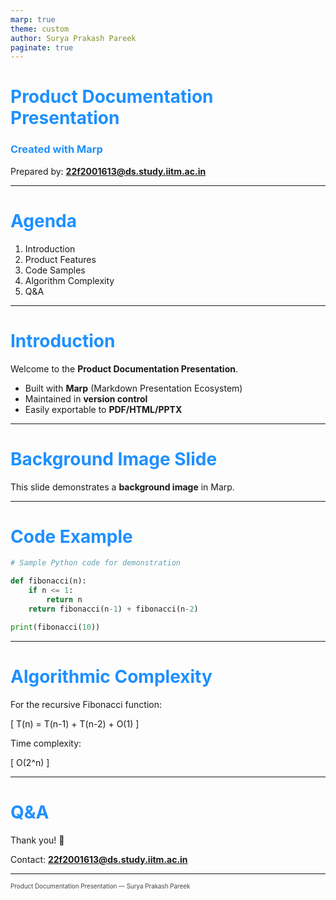 ```yaml
---
marp: true
theme: custom
author: Surya Prakash Pareek
paginate: true
---
```


<!-- theme: custom -->
<style>
section {
  font-family: 'Segoe UI', sans-serif;
}
h1, h2, h3 {
  color: #1E90FF;
}
footer {
  color: #444;
  font-size: 0.7em;
}
</style>

<!-- Custom theme definition -->
<style>
:root {
  --background: #fff;
  --color: #222;
  --header-color: #1E90FF;
}
section {
  background-color: var(--background);
  color: var(--color);
}
section h1, section h2 {
  color: var(--header-color);
}
</style>

<!-- Cover Slide -->
# Product Documentation Presentation
### Created with Marp

Prepared by: **22f2001613@ds.study.iitm.ac.in**

---

# Agenda

1. Introduction
2. Product Features
3. Code Samples
4. Algorithm Complexity
5. Q&A

---

# Introduction

Welcome to the **Product Documentation Presentation**.

- Built with **Marp** (Markdown Presentation Ecosystem)
- Maintained in **version control**
- Easily exportable to **PDF/HTML/PPTX**

---

<!-- _backgroundImage: "https://picsum.photos/1200/700" -->

# Background Image Slide

This slide demonstrates a **background image** in Marp.

---

# Code Example

```python
# Sample Python code for demonstration

def fibonacci(n):
    if n <= 1:
        return n
    return fibonacci(n-1) + fibonacci(n-2)

print(fibonacci(10))
```

---

# Algorithmic Complexity

For the recursive Fibonacci function:

\[
T(n) = T(n-1) + T(n-2) + O(1)
\]

Time complexity:

\[
O(2^n)
\]

---

# Q&A

Thank you! 🙌

Contact: **22f2001613@ds.study.iitm.ac.in**

---

<footer>
Product Documentation Presentation — Surya Prakash Pareek
</footer>
